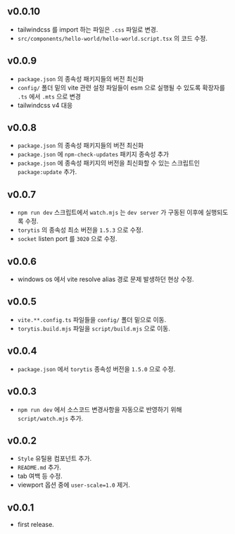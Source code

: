 ## v0.0.10

- tailwindcss 를 import 하는 파일은 `.css` 파일로 변경.
- `src/components/hello-world/hello-world.script.tsx` 의 코드 수정.

## v0.0.9

- `package.json` 의 종속성 패키지들의 버전 최신화
- `config/` 폴더 밑의 vite 관련 설정 파일들이 esm 으로 실행될 수 있도록 확장자를 `.ts` 에서 `.mts` 으로 변경
- tailwindcss v4 대응

## v0.0.8

- `package.json` 의 종속성 패키지들의 버전 최신화
- `package.json` 에 `npm-check-updates` 패키지 종속성 추가
- `package.json` 에 종속성 패키지의 버전을 최신화할 수 있는 스크립트인 `package:update` 추가.

## v0.0.7

- `npm run dev` 스크립트에서 `watch.mjs` 는 `dev server` 가 구동된 이후에 실행되도록 수정.
- `torytis` 의 종속성 최소 버전을 `1.5.3` 으로 수정.
- `socket` listen port 를 `3020` 으로 수정.

## v0.0.6

- windows os 에서 vite resolve alias 경로 문제 발생하던 현상 수정.

## v0.0.5

- `vite.**.config.ts` 파일들을 `config/` 폴더 밑으로 이동.
- `torytis.build.mjs` 파일을 `script/build.mjs` 으로 이동.

## v0.0.4

- `package.json` 에서 `torytis` 종속성 버전을 `1.5.0` 으로 수정.

## v0.0.3

- `npm run dev` 에서 소스코드 변경사항을 자동으로 반영하기 위해 `script/watch.mjs` 추가.

## v0.0.2

- `Style` 유틸용 컴포넌트 추가.
- `README.md` 추가.
- tab 여백 등 수정.
- viewport 옵션 중에 `user-scale=1.0` 제거.

## v0.0.1

- first release.

